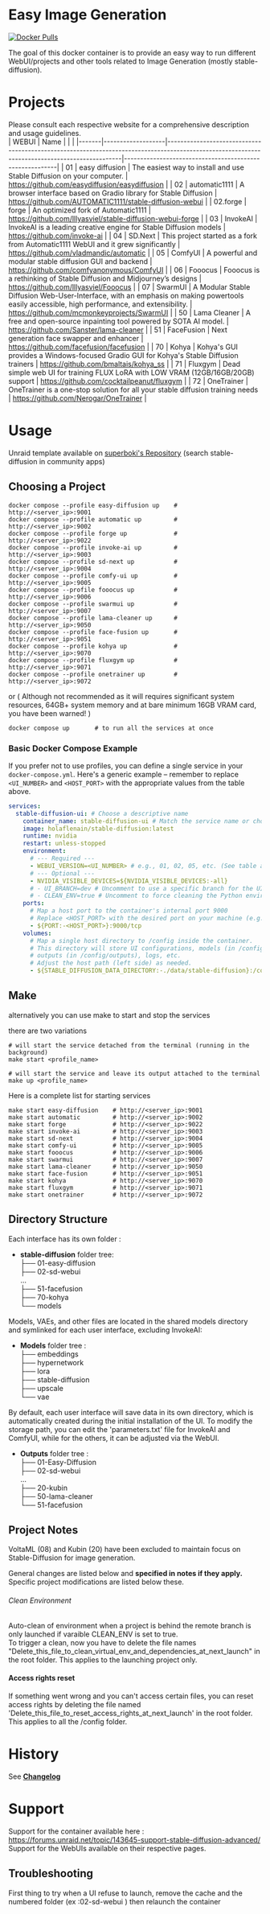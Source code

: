 # Easy Image Generation

[![Docker Pulls](https://img.shields.io/docker/pulls/holaflenain/stable-diffusion)](https://hub.docker.com/r/holaflenain/stable-diffusion)

The goal of this docker container is to provide an easy way to run different WebUI/projects and other tools related to Image Generation (mostly stable-diffusion).

# Projects 

Please consult each respective website for a comprehensive description and usage guidelines.  
| WEBUI | Name              |                                                                                                                                              |                                                         |
|-------|-------------------|----------------------------------------------------------------------------------------------------------------------------------------------|---------------------------------------------------------|
| 01    | easy diffusion    | The easiest way to install and use Stable Diffusion on your computer.                                                                        | https://github.com/easydiffusion/easydiffusion          |
| 02    | automatic1111     | A browser interface based on Gradio library for Stable Diffusion                                                                             | https://github.com/AUTOMATIC1111/stable-diffusion-webui |
| 02.forge    | forge     | An optimized fork of Automatic1111                                                                             | https://github.com/lllyasviel/stable-diffusion-webui-forge |
| 03    | InvokeAI          | InvokeAI is a leading creative engine for Stable Diffusion models                                                                            | https://github.com/invoke-ai                            |
| 04    | SD.Next           | This project started as a fork from Automatic1111 WebUI and it grew significantly                                                            | https://github.com/vladmandic/automatic                 |
| 05    | ComfyUI           | A powerful and modular stable diffusion GUI and backend                                                                                      | https://github.com/comfyanonymous/ComfyUI               |
| 06    | Fooocus           | Fooocus is a rethinking of Stable Diffusion and Midjourney’s designs                                                                         | https://github.com/lllyasviel/Fooocus                   |
| 07    | SwarmUI       | A Modular Stable Diffusion Web-User-Interface, with an emphasis on making powertools easily accessible, high performance, and extensibility. | https://github.com/mcmonkeyprojects/SwarmUI           |
| 50    | Lama Cleaner      | A free and open-source inpainting tool powered by SOTA AI model.                                                                             | https://github.com/Sanster/lama-cleaner                 |
| 51    | FaceFusion        | Next generation face swapper and enhancer                                                                                                    | https://github.com/facefusion/facefusion                |
| 70    | Kohya             | Kohya's GUI provides a Windows-focused Gradio GUI for Kohya's Stable Diffusion trainers                                                      | https://github.com/bmaltais/kohya_ss                    |
| 71    | Fluxgym             | Dead simple web UI for training FLUX LoRA with LOW VRAM (12GB/16GB/20GB) support                                                      | https://github.com/cocktailpeanut/fluxgym                    |
| 72    | OneTrainer             | OneTrainer is a one-stop solution for all your stable diffusion training needs                                                      | https://github.com/Nerogar/OneTrainer                    |
  

# Usage

Unraid template available on [superboki's Repository](https://github.com/superboki/UNRAID-FR/tree/main/stable-diffusion-advanced) (search stable-diffusion in community apps)

## Choosing a Project

```
docker compose --profile easy-diffusion up    # http://<server_ip>:9001
docker compose --profile automatic up         # http://<server_ip>:9002
docker compose --profile forge up             # http://<server_ip>:9022
docker compose --profile invoke-ai up         # http://<server_ip>:9003
docker compose --profile sd-next up           # http://<server_ip>:9004
docker compose --profile comfy-ui up          # http://<server_ip>:9005
docker compose --profile fooocus up           # http://<server_ip>:9006
docker compose --profile swarmui up           # http://<server_ip>:9007
docker compose --profile lama-cleaner up      # http://<server_ip>:9050
docker compose --profile face-fusion up       # http://<server_ip>:9051
docker compose --profile kohya up             # http://<server_ip>:9070
docker compose --profile fluxgym up           # http://<server_ip>:9071
docker compose --profile onetrainer up        # http://<server_ip>:9072

```

or 
( Although not recommended as it will requires significant system resources, 64GB+ system memory and at bare minimum 16GB VRAM card, you have been warned! ) 

```
docker compose up       # to run all the services at once
```

### Basic Docker Compose Example

If you prefer not to use profiles, you can define a single service in your `docker-compose.yml`. Here's a generic example – remember to replace `<UI_NUMBER>` and `<HOST_PORT>` with the appropriate values from the table above.

```yaml
services:
  stable-diffusion-ui: # Choose a descriptive name
    container_name: stable-diffusion-ui # Match the service name or choose another
    image: holaflenain/stable-diffusion:latest
    runtime: nvidia
    restart: unless-stopped
    environment:
      # --- Required ---
      - WEBUI_VERSION=<UI_NUMBER> # e.g., 01, 02, 05, etc. (See table above)
      # --- Optional ---
      - NVIDIA_VISIBLE_DEVICES=${NVIDIA_VISIBLE_DEVICES:-all}
      # - UI_BRANCH=dev # Uncomment to use a specific branch for the UI repository (default: master)
      # - CLEAN_ENV=true # Uncomment to force cleaning the Python environment on startup
    ports:
      # Map a host port to the container's internal port 9000
      # Replace <HOST_PORT> with the desired port on your machine (e.g., 9001, 9002)
      - ${PORT:-<HOST_PORT>}:9000/tcp
    volumes:
      # Map a single host directory to /config inside the container.
      # This directory will store UI configurations, models (in /config/models),
      # outputs (in /config/outputs), logs, etc.
      # Adjust the host path (left side) as needed.
      - ${STABLE_DIFFUSION_DATA_DIRECTORY:-./data/stable-diffusion}:/config:rw
```

## Make

alternatively you can use make to start and stop the services

there are two variations 

```
# will start the service detached from the terminal (running in the background)
make start <profile_name> 

# will start the service and leave its output attached to the terminal
make up <profile_name>
```
Here is a complete list for starting services
```
make start easy-diffusion    # http://<server_ip>:9001
make start automatic         # http://<server_ip>:9002
make start forge             # http://<server_ip>:9022
make start invoke-ai         # http://<server_ip>:9003
make start sd-next           # http://<server_ip>:9004
make start comfy-ui          # http://<server_ip>:9005
make start fooocus           # http://<server_ip>:9006
make start swarmui           # http://<server_ip>:9007
make start lama-cleaner      # http://<server_ip>:9050
make start face-fusion       # http://<server_ip>:9051
make start kohya             # http://<server_ip>:9070
make start fluxgym           # http://<server_ip>:9071
make start onetrainer        # http://<server_ip>:9072
```


## Directory Structure

Each interface has its own folder :  
- **stable-diffusion** folder tree:  
├── 01-easy-diffusion  
├── 02-sd-webui  
...  
├── 51-facefusion   
├── 70-kohya   
└── models  

Models, VAEs, and other files are located in the shared models directory and symlinked for each user interface, excluding InvokeAI:    
- **Models** folder tree :  
├── embeddings  
├── hypernetwork  
├── lora  
├── stable-diffusion  
├── upscale  
└── vae  
  
By default, each user interface will save data in its own directory, which is automatically created during the initial installation of the UI. To modify the storage path, you can edit the 'parameters.txt' file for InvokeAI and ComfyUI, while for the others, it can be adjusted via the WebUI.  
- **Outputs** folder tree :  
├── 01-Easy-Diffusion  
├── 02-sd-webui  
...   
├── 20-kubin   
├── 50-lama-cleaner   
└── 51-facefusion   

## Project Notes

VoltaML (08) and Kubin (20) have been excluded to maintain focus on Stable-Diffusion for image generation.

General changes are listed below and **specified in notes if they apply.** Specific project modifications are listed below these.

###### Clean Environment

Auto-clean of environment when a project is behind the remote branch is only launched if varaible CLEAN_ENV is set to true.  
To trigger a clean, now you have to delete the file names "Delete_this_file_to_clean_virtual_env_and_dependencies_at_next_launch" in the root folder.
This applies to the launching project only.

#### Access rights reset

If something went wrong and you can't access certain files, you can reset access rights by deleting the file named 'Delete_this_file_to_reset_access_rights_at_next_launch' in the root folder.   
This applies to all the /config folder.   

# History

See [**Changelog**](/CHANGELOG.md)
  
# Support

Support for the container available here : https://forums.unraid.net/topic/143645-support-stable-diffusion-advanced/  
Support for the WebUIs available on their respective pages.

## Troubleshooting

First thing to try when a UI refuse to launch, remove the cache and the numbered folder (ex :02-sd-webui ) then relaunch the container
